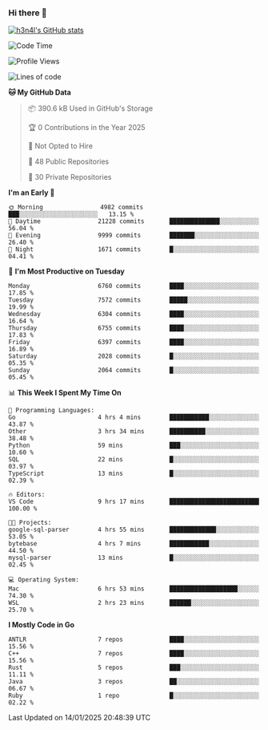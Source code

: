 ### Hi there 👋

[![h3n4l's GitHub stats](https://github-readme-stats.vercel.app/api?username=h3n4l&count_private=true&show_icons=true&theme=radical)](https://github.com/h3n4l/github-readme-stats)

<!--START_SECTION:waka-->
![Code Time](http://img.shields.io/badge/Code%20Time-2%2C049%20hrs%203%20mins-blue)

![Profile Views](http://img.shields.io/badge/Profile%20Views-0-blue)

![Lines of code](https://img.shields.io/badge/From%20Hello%20World%20I%27ve%20Written-15.3%20million%20lines%20of%20code-blue)

**🐱 My GitHub Data** 

> 📦 390.6 kB Used in GitHub's Storage 
 > 
> 🏆 0 Contributions in the Year 2025
 > 
> 🚫 Not Opted to Hire
 > 
> 📜 48 Public Repositories 
 > 
> 🔑 30 Private Repositories 
 > 
**I'm an Early 🐤** 

```text
🌞 Morning                4982 commits        ███░░░░░░░░░░░░░░░░░░░░░░   13.15 % 
🌆 Daytime                21228 commits       ██████████████░░░░░░░░░░░   56.04 % 
🌃 Evening                9999 commits        ███████░░░░░░░░░░░░░░░░░░   26.40 % 
🌙 Night                  1671 commits        █░░░░░░░░░░░░░░░░░░░░░░░░   04.41 % 
```
📅 **I'm Most Productive on Tuesday** 

```text
Monday                   6760 commits        ████░░░░░░░░░░░░░░░░░░░░░   17.85 % 
Tuesday                  7572 commits        █████░░░░░░░░░░░░░░░░░░░░   19.99 % 
Wednesday                6304 commits        ████░░░░░░░░░░░░░░░░░░░░░   16.64 % 
Thursday                 6755 commits        ████░░░░░░░░░░░░░░░░░░░░░   17.83 % 
Friday                   6397 commits        ████░░░░░░░░░░░░░░░░░░░░░   16.89 % 
Saturday                 2028 commits        █░░░░░░░░░░░░░░░░░░░░░░░░   05.35 % 
Sunday                   2064 commits        █░░░░░░░░░░░░░░░░░░░░░░░░   05.45 % 
```


📊 **This Week I Spent My Time On** 

```text
💬 Programming Languages: 
Go                       4 hrs 4 mins        ███████████░░░░░░░░░░░░░░   43.87 % 
Other                    3 hrs 34 mins       ██████████░░░░░░░░░░░░░░░   38.48 % 
Python                   59 mins             ███░░░░░░░░░░░░░░░░░░░░░░   10.60 % 
SQL                      22 mins             █░░░░░░░░░░░░░░░░░░░░░░░░   03.97 % 
TypeScript               13 mins             █░░░░░░░░░░░░░░░░░░░░░░░░   02.39 % 

🔥 Editors: 
VS Code                  9 hrs 17 mins       █████████████████████████   100.00 % 

🐱‍💻 Projects: 
google-sql-parser        4 hrs 55 mins       █████████████░░░░░░░░░░░░   53.05 % 
bytebase                 4 hrs 7 mins        ███████████░░░░░░░░░░░░░░   44.50 % 
mysql-parser             13 mins             █░░░░░░░░░░░░░░░░░░░░░░░░   02.45 % 

💻 Operating System: 
Mac                      6 hrs 53 mins       ███████████████████░░░░░░   74.30 % 
WSL                      2 hrs 23 mins       ██████░░░░░░░░░░░░░░░░░░░   25.70 % 
```

**I Mostly Code in Go** 

```text
ANTLR                    7 repos             ████░░░░░░░░░░░░░░░░░░░░░   15.56 % 
C++                      7 repos             ████░░░░░░░░░░░░░░░░░░░░░   15.56 % 
Rust                     5 repos             ███░░░░░░░░░░░░░░░░░░░░░░   11.11 % 
Java                     3 repos             ██░░░░░░░░░░░░░░░░░░░░░░░   06.67 % 
Ruby                     1 repo              █░░░░░░░░░░░░░░░░░░░░░░░░   02.22 % 
```




 Last Updated on 14/01/2025 20:48:39 UTC
<!--END_SECTION:waka-->

